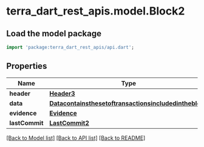 # terra_dart_rest_apis.model.Block2

## Load the model package
```dart
import 'package:terra_dart_rest_apis/api.dart';
```

## Properties
Name | Type | Description | Notes
------------ | ------------- | ------------- | -------------
**header** | [**Header3**](Header3.md) |  | [optional] 
**data** | [**Datacontainsthesetoftransactionsincludedintheblock**](Datacontainsthesetoftransactionsincludedintheblock.md) |  | [optional] 
**evidence** | [**Evidence**](Evidence.md) |  | [optional] 
**lastCommit** | [**LastCommit2**](LastCommit2.md) |  | [optional] 

[[Back to Model list]](../README.md#documentation-for-models) [[Back to API list]](../README.md#documentation-for-api-endpoints) [[Back to README]](../README.md)


